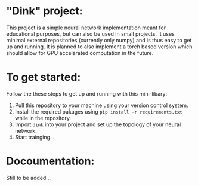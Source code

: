 # "Dink" project:

This project is a simple neural network implementation meant for educational purposes, but can also be used in small projects. It uses minimal external repositories (currently only numpy) and is thus easy to get up and running. It is planned to also implement a torch based version which should allow for GPU accelarated computation in the future.

# To get started:

Follow the these steps to get up and running with this mini-libary:
1. Pull this repository to your machine using your version control system.
2. Install the required pakages using `pip install -r requirements.txt` while in the repository.
3. Import `dink` into your project and set up the topology of your neural network.
4. Start trainging...

# Docoumentation:
Still to be added...
